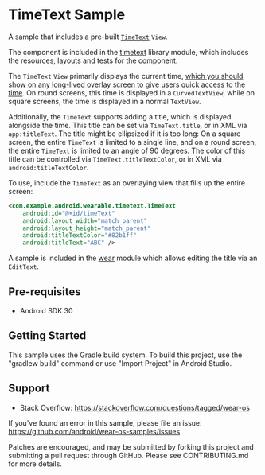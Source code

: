 
TimeText Sample
================================

A sample that includes a pre-built [`TimeText`](timetext/src/main/java/com/example/android/wearable/timetext/TimeText.kt) `View`.

The component is included in the [timetext](timetext) library module, which includes the resources, layouts and tests for the component.

The `TimeText` `View` primarily displays the current time, [which you should show on any long-lived overlay screen to give users quick access to the time](https://developer.android.com/training/wearables/design/overlays#time).
On round screens, this time is displayed in a `CurvedTextView`, while on square screens, the time is displayed in a normal `TextView`.

Additionally, the `TimeText` supports adding a title, which is displayed alongside the time.
This title can be set via `TimeText.title`, or in XML via `app:titleText`.
The title might be ellipsized if it is too long: On a square screen, the entire `TimeText` is limited to a single line, and on a round screen, the entire `TimeText` is limited to an angle of 90 degrees.
The color of this title can be controlled via `TimeText.titleTextColor`, or in XML via `android:titleTextColor`.

To use, include the `TimeText` as an overlaying view that fills up the entire screen:

```xml
<com.example.android.wearable.timetext.TimeText
    android:id="@+id/timeText"
    android:layout_width="match_parent"
    android:layout_height="match_parent"
    android:titleTextColor="#82b1ff"
    android:titleText="ABC" />
```

A sample is included in the [wear](wear) module which allows editing the title via an `EditText`.

Pre-requisites
--------------

- Android SDK 30

Getting Started
---------------

This sample uses the Gradle build system. To build this project, use the
"gradlew build" command or use "Import Project" in Android Studio.

Support
-------

- Stack Overflow: https://stackoverflow.com/questions/tagged/wear-os

If you've found an error in this sample, please file an issue:
https://github.com/android/wear-os-samples/issues

Patches are encouraged, and may be submitted by forking this project and
submitting a pull request through GitHub. Please see CONTRIBUTING.md for more details.

